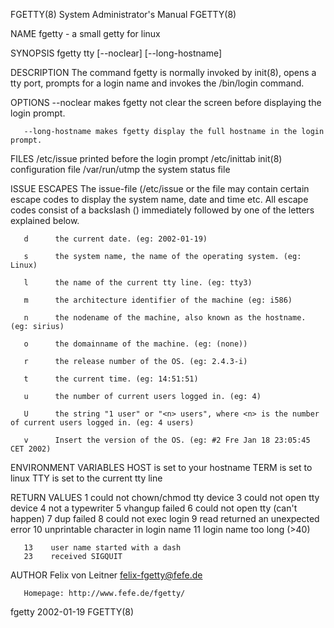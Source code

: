 FGETTY(8)                                                  System Administrator's Manual                                                 FGETTY(8)

NAME
       fgetty - a small getty for linux

SYNOPSIS
       fgetty tty [--noclear] [--long-hostname]

DESCRIPTION
       The command fgetty is normally invoked by init(8), opens a tty port, prompts for a login name and invokes the /bin/login command.

OPTIONS
       --noclear makes fgetty not clear the screen before displaying the login prompt.

       --long-hostname makes fgetty display the full hostname in the login prompt.

FILES
       /etc/issue       printed before the login prompt
       /etc/inittab     init(8) configuration file
       /var/run/utmp    the system status file

ISSUE ESCAPES
       The  issue-file  (/etc/issue  or  the file may contain certain escape codes to display the system name, date and time etc. All escape codes
       consist of a backslash (\) immediately followed by one of the letters explained below.

       d      the current date. (eg: 2002-01-19)

       s      the system name, the name of the operating system. (eg: Linux)

       l      the name of the current tty line. (eg: tty3)

       m      the architecture identifier of the machine (eg: i586)

       n      the nodename of the machine, also known as the hostname. (eg: sirius)

       o      the domainname of the machine. (eg: (none))

       r      the release number of the OS. (eg: 2.4.3-i)

       t      the current time. (eg: 14:51:51)

       u      the number of current users logged in. (eg: 4)

       U      the string "1 user" or "<n> users", where <n> is the number of current users logged in. (eg: 4 users)

       v      Insert the version of the OS. (eg: #2 Fre Jan 18 23:05:45 CET 2002)

ENVIRONMENT VARIABLES
       HOST    is set to your hostname
       TERM    is set to linux
       TTY     is set to the current tty line

RETURN VALUES
       1     could not chown/chmod tty device
       3     could not open tty device
       4     not a typewriter
       5     vhangup failed
       6     could not open tty (can't happen)
       7     dup failed
       8     could not exec login
       9     read returned an unexpected error
       10    unprintable character in login name
       11    login name too long (>40)

       13    user name started with a dash
       23    received SIGQUIT

AUTHOR
       Felix von Leitner <felix-fgetty@fefe.de>

       Homepage: http://www.fefe.de/fgetty/

fgetty                                                              2002-01-19                                                           FGETTY(8)
